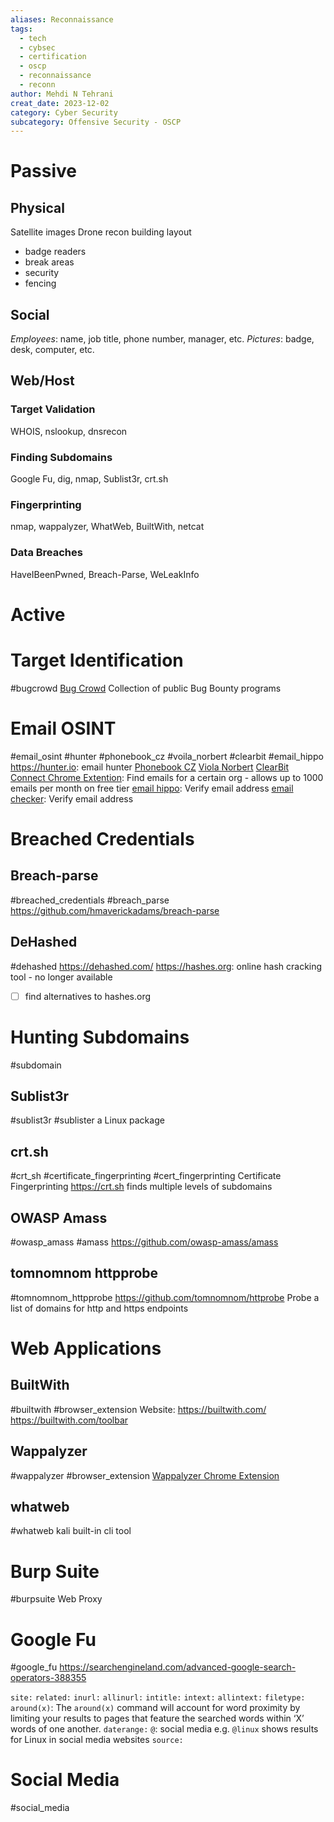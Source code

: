 ```yaml
---
aliases: Reconnaissance
tags:
  - tech
  - cybsec
  - certification
  - oscp
  - reconnaissance
  - reconn
author: Mehdi N Tehrani
creat_date: 2023-12-02
category: Cyber Security
subcategory: Offensive Security - OSCP
---
```


# Passive
## Physical
Satellite images
Drone recon
building layout
- badge readers
- break areas
- security
- fencing
## Social
*Employees*: name, job title, phone number, manager, etc.
*Pictures*: badge, desk, computer, etc.
## Web/Host
### Target Validation
WHOIS, nslookup, dnsrecon
### Finding Subdomains
Google Fu, dig, nmap, Sublist3r, crt.sh
### Fingerprinting
nmap, wappalyzer, WhatWeb, BuiltWith, netcat
### Data Breaches
HaveIBeenPwned, Breach-Parse, WeLeakInfo
# Active


# Target Identification
#bugcrowd
[Bug Crowd](https://bugcrowd.com)
Collection of public Bug Bounty programs

# Email OSINT
#email_osint #hunter #phonebook_cz #voila_norbert #clearbit #email_hippo
https://hunter.io: email hunter
[Phonebook CZ](https://phonebook.cz)
[Viola Norbert](https://voilanorbert.com)
[ClearBit Connect Chrome Extention](https://chromewebstore.google.com/detail/clearbit-connect-free-ver/pmnhcgfcafcnkbengdcanjablaabjplo?pli=1): Find emails for a certain org - allows up to 1000 emails per month on free tier
[email hippo](https://tools.emailhippo.com/): Verify email address
[email checker](https://email-checker.net/): Verify email address

# Breached Credentials
## Breach-parse
#breached_credentials #breach_parse
https://github.com/hmaverickadams/breach-parse

## DeHashed
#dehashed
https://dehashed.com/
https://hashes.org: online hash cracking tool - no longer available 
- [ ] find alternatives to hashes.org

# Hunting Subdomains
#subdomain
## Sublist3r
#sublist3r #sublister
a Linux package
## crt.sh
#crt_sh #certificate_fingerprinting #cert_fingerprinting 
Certificate Fingerprinting
https://crt.sh
finds multiple levels of subdomains

## OWASP Amass
#owasp_amass #amass
https://github.com/owasp-amass/amass

## tomnomnom httpprobe
#tomnomnom_httpprobe
https://github.com/tomnomnom/httprobe
Probe a list of domains for http and https endpoints

# Web Applications
## BuiltWith
#builtwith #browser_extension
Website: https://builtwith.com/
https://builtwith.com/toolbar

## Wappalyzer
#wappalyzer #browser_extension 
[Wappalyzer Chrome Extension](https://chromewebstore.google.com/detail/wappalyzer-technology-pro/gppongmhjkpfnbhagpmjfkannfbllamg)

## whatweb
#whatweb
kali built-in cli tool

# Burp Suite
#burpsuite
Web Proxy

# Google Fu
#google_fu
https://searchengineland.com/advanced-google-search-operators-388355

`site:`
`related:`
`inurl:`
`allinurl:`
`intitle:`
`intext:`
`allintext:`
`filetype:`
`around(x)`: The `around(x)` command will account for word proximity by limiting your results to pages that feature the searched words within ‘X’ words of one another.
`daterange:`
`@`: social media e.g. `@linux` shows results for Linux in social media websites
`source:`

# Social Media
#social_media

